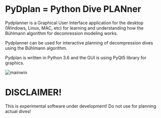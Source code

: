 # PyDplan = Python Dive PLANner

Pydplanner is a Graphical User Interface application for the desktop (Windows, Linux, MAC, etc)
for learning and understanding how the Bühlmann algorithm for decomression modeling works.

Pydplanner can be used for interactive planning of decompression dives using the Bühlmann algorithm.

Pydplan is written in Python 3.6 and the GUI is using PyQt5 library for graphics.

![mainwin](https://github.com/eianlei/pydplan/blob/master/doc/pyd_mainscreen.JPG)

# DISCLAIMER!
This is experimental software under development! Do not use for planning actual dives!



